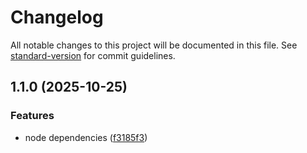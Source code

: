 # Changelog

All notable changes to this project will be documented in this file. See [standard-version](https://github.com/conventional-changelog/standard-version) for commit guidelines.

## 1.1.0 (2025-10-25)


### Features

* node dependencies ([f3185f3](https://github.com/rosendolu/FePilot/commit/f3185f3e6480b8cdcbbdabda59032178db615d86))
